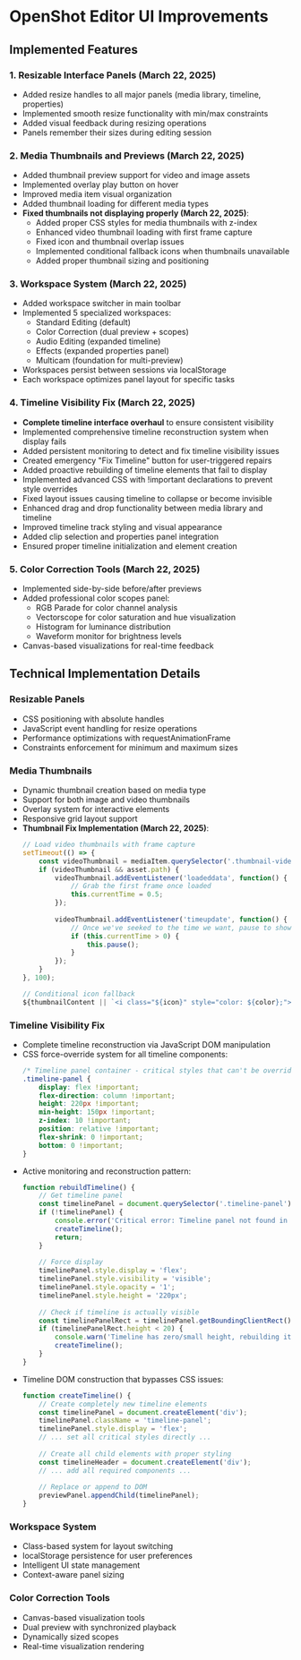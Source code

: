 # OpenShot Editor UI Improvements

## Implemented Features

### 1. Resizable Interface Panels (March 22, 2025)

- Added resize handles to all major panels (media library, timeline, properties)
- Implemented smooth resize functionality with min/max constraints
- Added visual feedback during resizing operations
- Panels remember their sizes during editing session

### 2. Media Thumbnails and Previews (March 22, 2025)

- Added thumbnail preview support for video and image assets
- Implemented overlay play button on hover
- Improved media item visual organization
- Added thumbnail loading for different media types
- **Fixed thumbnails not displaying properly (March 22, 2025)**:
  - Added proper CSS styles for media thumbnails with z-index
  - Enhanced video thumbnail loading with first frame capture
  - Fixed icon and thumbnail overlap issues
  - Implemented conditional fallback icons when thumbnails unavailable
  - Added proper thumbnail sizing and positioning

### 3. Workspace System (March 22, 2025)

- Added workspace switcher in main toolbar
- Implemented 5 specialized workspaces:
  - Standard Editing (default)
  - Color Correction (dual preview + scopes)
  - Audio Editing (expanded timeline)
  - Effects (expanded properties panel)
  - Multicam (foundation for multi-preview)
- Workspaces persist between sessions via localStorage
- Each workspace optimizes panel layout for specific tasks

### 4. Timeline Visibility Fix (March 22, 2025)

- **Complete timeline interface overhaul** to ensure consistent visibility
- Implemented comprehensive timeline reconstruction system when display fails
- Added persistent monitoring to detect and fix timeline visibility issues
- Created emergency "Fix Timeline" button for user-triggered repairs
- Added proactive rebuilding of timeline elements that fail to display
- Implemented advanced CSS with !important declarations to prevent style overrides
- Fixed layout issues causing timeline to collapse or become invisible
- Enhanced drag and drop functionality between media library and timeline
- Improved timeline track styling and visual appearance
- Added clip selection and properties panel integration
- Ensured proper timeline initialization and element creation

### 5. Color Correction Tools (March 22, 2025)

- Implemented side-by-side before/after previews
- Added professional color scopes panel:
  - RGB Parade for color channel analysis
  - Vectorscope for color saturation and hue visualization
  - Histogram for luminance distribution
  - Waveform monitor for brightness levels
- Canvas-based visualizations for real-time feedback

## Technical Implementation Details

### Resizable Panels

- CSS positioning with absolute handles
- JavaScript event handling for resize operations
- Performance optimizations with requestAnimationFrame
- Constraints enforcement for minimum and maximum sizes

### Media Thumbnails

- Dynamic thumbnail creation based on media type
- Support for both image and video thumbnails
- Overlay system for interactive elements
- Responsive grid layout support
- **Thumbnail Fix Implementation (March 22, 2025)**:
  ```javascript
  // Load video thumbnails with frame capture
  setTimeout(() => {
      const videoThumbnail = mediaItem.querySelector('.thumbnail-video');
      if (videoThumbnail && asset.path) {
          videoThumbnail.addEventListener('loadeddata', function() {
              // Grab the first frame once loaded
              this.currentTime = 0.5;
          });
          
          videoThumbnail.addEventListener('timeupdate', function() {
              // Once we've seeked to the time we want, pause to show that frame
              if (this.currentTime > 0) {
                  this.pause();
              }
          });
      }
  }, 100);
  
  // Conditional icon fallback
  ${thumbnailContent || `<i class="${icon}" style="color: ${color};"></i>`}
  ```

### Timeline Visibility Fix

- Complete timeline reconstruction via JavaScript DOM manipulation
- CSS force-override system for all timeline components:
  ```css
  /* Timeline panel container - critical styles that can't be overridden */
  .timeline-panel {
      display: flex !important;
      flex-direction: column !important;
      height: 220px !important;
      min-height: 150px !important;
      z-index: 10 !important;
      position: relative !important;
      flex-shrink: 0 !important;
      bottom: 0 !important;
  }
  ```
- Active monitoring and reconstruction pattern:
  ```javascript
  function rebuildTimeline() {
      // Get timeline panel
      const timelinePanel = document.querySelector('.timeline-panel');
      if (!timelinePanel) {
          console.error('Critical error: Timeline panel not found in DOM');
          createTimeline();
          return;
      }
      
      // Force display
      timelinePanel.style.display = 'flex';
      timelinePanel.style.visibility = 'visible';
      timelinePanel.style.opacity = '1';
      timelinePanel.style.height = '220px';
      
      // Check if timeline is actually visible
      const timelinePanelRect = timelinePanel.getBoundingClientRect();
      if (timelinePanelRect.height < 20) {
          console.warn('Timeline has zero/small height, rebuilding it');
          createTimeline();
      }
  }
  ```
- Timeline DOM construction that bypasses CSS issues:
  ```javascript
  function createTimeline() {
      // Create completely new timeline elements
      const timelinePanel = document.createElement('div');
      timelinePanel.className = 'timeline-panel';
      timelinePanel.style.display = 'flex';
      // ... set all critical styles directly ...
      
      // Create all child elements with proper styling
      const timelineHeader = document.createElement('div');
      // ... add all required components ...
      
      // Replace or append to DOM
      previewPanel.appendChild(timelinePanel);
  }
  ```

### Workspace System

- Class-based system for layout switching
- localStorage persistence for user preferences
- Intelligent UI state management
- Context-aware panel sizing

### Color Correction Tools

- Canvas-based visualization tools
- Dual preview with synchronized playback
- Dynamically sized scopes
- Real-time visualization rendering